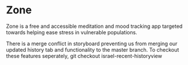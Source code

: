 # Zone
Zone is a free and accessible meditation and mood tracking app targeted towards helping ease stress in vulnerable populations.

There is a merge conflict in storyboard preventing us from merging our updated history tab and functionality to the master branch. To checkout these features seperately, git checkout israel-recent-historyview

